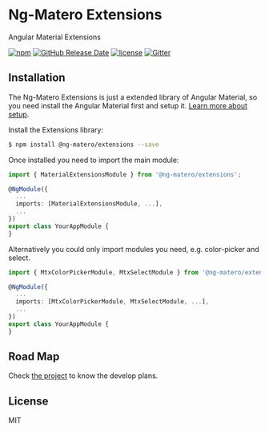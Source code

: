 # Ng-Matero Extensions

Angular Material Extensions

[![npm](https://img.shields.io/npm/v/@ng-matero/extensions.svg?style=flat-square)](https://www.npmjs.com/package/@ng-matero/extensions)
[![GitHub Release Date](https://img.shields.io/github/release-date/ng-matero/extensions?style=flat-square)](https://github.com/ng-matero/extensions/releases)
[![license](https://img.shields.io/github/license/mashape/apistatus.svg?style=flat-square)](https://github.com/ng-matero/extensions/blob/dev/LICENSE)
[![Gitter](https://img.shields.io/gitter/room/ng-matero/extensions.svg?style=flat-square)](https://gitter.im/matero-io/extensions)

## Installation

The Ng-Matero Extensions is just a extended library of Angular Material, so you need install the Angular Material first and setup it. [Learn more about setup](https://material.angular.io/guide/getting-started).

Install the Extensions library:

```bash
$ npm install @ng-matero/extensions --save
```

Once installed you need to import the main module:

```ts
import { MaterialExtensionsModule } from '@ng-matero/extensions';

@NgModule({
  ...
  imports: [MaterialExtensionsModule, ...],
  ...
})
export class YourAppModule {
}
```

Alternatively you could only import modules you need, e.g. color-picker and select.

```ts
import { MtxColorPickerModule, MtxSelectModule } from '@ng-matero/extensions';

@NgModule({
  ...
  imports: [MtxColorPickerModule, MtxSelectModule, ...],
  ...
})
export class YourAppModule {
}
```

## Road Map

Check [the project](https://github.com/ng-matero/extensions/projects/1) to know the develop plans.

## License

MIT
